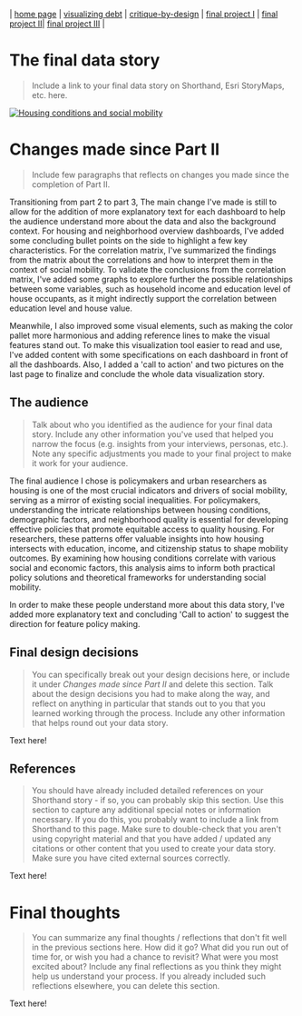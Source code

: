 | [home page](https://faunayun.github.io/Telling-stories-with-data-portfolio/) | [visualizing debt](https://faunayun.github.io/Telling-stories-with-data-portfolio/visualizing-government-debt) | [critique-by-design](https://faunayun.github.io/Telling-stories-with-data-portfolio/critique-by-design) | [final project I](https://faunayun.github.io/Telling-stories-with-data-portfolio/final-project-part-one) | [final project II](https://faunayun.github.io/Telling-stories-with-data-portfolio/final-project-part-two)| [final project III](https://faunayun.github.io/Telling-stories-with-data-portfolio/final-project-part-three) |

# The final data story
> Include a link to your final data story on Shorthand, Esri StoryMaps, etc. here. 

<div class='tableauPlaceholder' id='viz1733504155766' style='position: relative'><noscript><a href='#'><img alt='Housing conditions and social mobility ' src='https:&#47;&#47;public.tableau.com&#47;static&#47;images&#47;QC&#47;QCQ4ZP5SN&#47;1_rss.png' style='border: none' /></a></noscript><object class='tableauViz'  style='display:none;'><param name='host_url' value='https%3A%2F%2Fpublic.tableau.com%2F' /> <param name='embed_code_version' value='3' /> <param name='path' value='shared&#47;QCQ4ZP5SN' /> <param name='toolbar' value='yes' /><param name='static_image' value='https:&#47;&#47;public.tableau.com&#47;static&#47;images&#47;QC&#47;QCQ4ZP5SN&#47;1.png' /> <param name='animate_transition' value='yes' /><param name='display_static_image' value='yes' /><param name='display_spinner' value='yes' /><param name='display_overlay' value='yes' /><param name='display_count' value='yes' /><param name='language' value='en-US' /><param name='filter' value='publish=yes' /></object></div>                
<script type='text/javascript'>                    
  var divElement = document.getElementById('viz1733504155766');                    
  var vizElement = divElement.getElementsByTagName('object')[0];                    vizElement.style.width='1016px';vizElement.style.height='991px';                    
  var scriptElement = document.createElement('script');                    
  scriptElement.src = 'https://public.tableau.com/javascripts/api/viz_v1.js';                    vizElement.parentNode.insertBefore(scriptElement, vizElement);                
</script>

# Changes made since Part II
> Include few paragraphs that reflects on changes you made since the completion of Part II. 

Transitioning from part 2 to part 3, The main change I've made is still to allow for the addition of more explanatory text for each dashboard to help the audience understand more about the data and also the background context. For housing and neighborhood overview dashboards, I've added some concluding bullet points on the side to highlight a few key characteristics. For the correlation matrix, I've summarized the findings from the matrix about the correlations and how to interpret them in the context of social mobility. To validate the conclusions from the correlation matrix, I've added some graphs to explore further the possible relationships between some variables, such as household income and education level of house occupants, as it might indirectly support the correlation between education level and house value. 

Meanwhile, I also improved some visual elements, such as making the color pallet more harmonious and adding reference lines to make the visual features stand out. To make this visualization tool easier to read and use, I've added content with some specifications on each dashboard in front of all the dashboards. Also, I added a 'call to action' and two pictures on the last page to finalize and conclude the whole data visualization story.

## The audience
> Talk about who you identified as the audience for your final data story.  Include any other information you've used that helped you narrow the focus (e.g. insights from your interviews, personas, etc.).  Note any specific adjustments you made to your final project to make it work for your audience.

The final audience I chose is policymakers and urban researchers as 
housing is one of the most crucial indicators and drivers of social mobility, serving as a mirror of existing social inequalities. For policymakers, understanding the intricate relationships between housing conditions, demographic factors, and neighborhood quality is essential for developing effective policies that promote equitable access to quality housing. For researchers, these patterns offer valuable insights into how housing intersects with education, income, and citizenship status to shape mobility outcomes. By examining how housing conditions correlate with various social and economic factors, this analysis aims to inform both practical policy solutions and theoretical frameworks for understanding social mobility. 

In order to make these people understand more about this data story, I've added more explanatory text and concluding 'Call to action' to suggest the direction for feature policy making.

## Final design decisions
> You can specifically break out your design decisions here, or include it under *Changes made since Part II* and delete this section. Talk about the design decisions you had to make along the way, and reflect on anything in particular that stands out to you that you learned working through the process.  Include any other information that helps round out your data story. 

Text here!

## References
> You should have already included detailed references on your Shorthand story - if so, you can probably skip this section.  Use this section to capture any additional special notes or information necessary.  If you do this, you probably want to include a link from Shorthand to this page. Make sure to double-check that you aren't using copyright material and that you have added / updated any citations or other content that you used to create your data story.  Make sure you have cited external sources correctly. 

Text here!

# Final thoughts
> You can summarize any final thoughts / reflections that don't fit well in the previous sections here.  How did it go?  What did you run out of time for, or wish you had a chance to revisit?  What were you most excited about?  Include any final reflections as you think they might help us understand your process.  If you already included such reflections elsewhere, you can delete this section. 

Text here!
